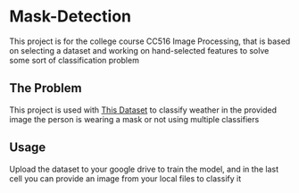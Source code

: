 # Mask-Detection

This project is for the college course CC516 Image Processing, that is based on selecting a dataset and working on hand-selected features to solve some sort of classification problem

## The Problem

This project is used with [This Dataset](https://www.kaggle.com/datasets/manishkc06/face-mask-dataset) to classify weather in the provided image the person is wearing a mask or not using multiple classifiers

## Usage

Upload the dataset to your google drive to train the model, and in the last cell you can provide an image from your local files to classify it
